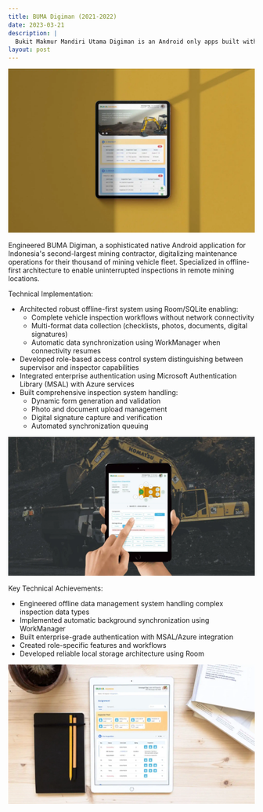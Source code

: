 ```yaml
---
title: BUMA Digiman (2021-2022)
date: 2023-03-21
description: |
  Bukit Makmur Mandiri Utama Digiman is an Android only apps built with Kotlin to digitalized mining-vehicle inspection workflow.
layout: post
---
```


<img src="/assets/images/portfolios/digiman-frontpage.webp" class="h-96 w-full object-cover"/>

Engineered BUMA Digiman, a sophisticated native Android application for Indonesia's second-largest mining contractor, digitalizing maintenance operations for their thousand of mining vehicle fleet. Specialized in offline-first architecture to enable uninterrupted inspections in remote mining locations.

Technical Implementation:
- Architected robust offline-first system using Room/SQLite enabling:
  - Complete vehicle inspection workflows without network connectivity
  - Multi-format data collection (checklists, photos, documents, digital signatures)
  - Automatic data synchronization using WorkManager when connectivity resumes
- Developed role-based access control system distinguishing between supervisor and inspector capabilities
- Integrated enterprise authentication using Microsoft Authentication Library (MSAL) with Azure services
- Built comprehensive inspection system handling:
  - Dynamic form generation and validation
  - Photo and document upload management
  - Digital signature capture and verification
  - Automated synchronization queuing

<img src="/assets/images/portfolios/digiman-inspection.webp" class="h-96 w-full object-cover"/>

Key Technical Achievements:
- Engineered offline data management system handling complex inspection data types
- Implemented automatic background synchronization using WorkManager
- Built enterprise-grade authentication with MSAL/Azure integration
- Created role-specific features and workflows
- Developed reliable local storage architecture using Room

<img src="/assets/images/portfolios/digiman-spv.webp" class="h-96 w-full object-cover"/>
